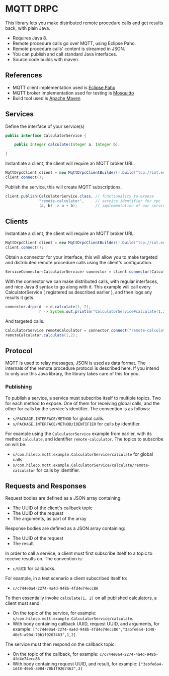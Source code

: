 # MQTT DRPC

This library lets you make distributed remote procedure calls and get results back, with plain Java.

- Requires Java 8.
- Remote procedure calls go over MQTT, using Eclipse Paho.
- Remote procedure calls' content is streamed in JSON.
- You can publish and call standard Java interfaces.
- Source code builds with maven.

## References

- MQTT client implementation used is [Eclipse Paho](https://eclipse.org/paho/)
- MQTT broker implementation used for testing is [Mosquitto](http://mosquitto.org/)
- Build tool used is [Apache Maven](http://maven.apache.org/)

## Services

Define the interface of your service(s)

```java
public interface CalculatorService {

    public Integer calculate(Integer a, Integer b);

}
```

Instantiate a client, the client will require an MQTT broker URL.

```java
MqttDrpcClient client = new MqttDrpcClientBuilder().build("tcp://iot.eclipse.org:1883");
client.connect();
```

Publish the service, this will create MQTT subscriptions.

```java
client.publish(CalculatorService.class, // functionality to expose
               "remote-calculator",     // service identifier for rpc
               (a, b) -> a + b);        // implementation of our service
```

## Clients

Instantiate a client, the client will require an MQTT broker URL.

```java
MqttDrpcClient client = new MqttDrpcClientBuilder().build("tcp://iot.eclipse.org:1883");
client.connect();
```

Obtain a connector for your interface, this will allow you to make targeted and distributed remote procedure calls using the client's configuration.

```java
ServiceConnector<CalculatorService> connector = client.connector(CalculatorService.class);
```

With the connector we can make distributed calls, with regular interfaces, and nice Java 8 syntax to go along with it. This example will call every CalculatorService ( registered as described earlier ), and then logs any results it gets.

```java
connector.drpc(d -> d.calculate(1, 2),
               r -> System.out.println("CalculatorService#calculate(1,2) = " + r));
```

And targeted calls.

```java
CalculatorService remoteCalculator = connector.connect("remote-calculator"); // connect to the calculator identified by the id we've registered with at the service side
remoteCalculator.calculate(1,2);
```

## Protocol

MQTT is used to relay messages, JSON is used as data format. The internals of the remote procedure protocol is described here. If you intend to only use this Java library, the library takes care of this for you.

### Publishing

To publish a service, a service must subscribe itself to multiple topics. Two for each method to expose. One of them for receiving global calls, and the other for calls by the service's identifier. The convention is as follows:

- `s/PACKAGE.INTERFACE/METHOD` for global calls.
- `s/PACKAGE.INTERFACE/METHOD/IDENTIFIER` for calls by identifier.

For example using the `CalculatorService` example from earlier, with its method `calculate`, and identifier `remote-calculator`. The topics to subscribe on will be:

- `s/com.hileco.mqtt.example.CalculatorService/calculate` for global calls.
- `s/com.hileco.mqtt.example.CalculatorService/calculate/remote-calculator` for calls by identifier.

## Requests and Responses

Request bodies are defined as a JSON array containing:

- The UUID of the client's callback topic
- The UUID of the request
- The arguments, as part of the array

Response bodies are defined as a JSON array containing:

- The UUID of the request
- The result

In order to call a service, a client must first subscribe itself to a topic to receive results on. The convention is:

- `c/UUID` for callbacks.

For example, in a test scenario a client subscribed itself to:

- `c/c744e0a4-2274-4a4d-948b-4fd4e74ecc86`

To then essentially invoke `calculate(1, 2)` on all published calculators, a client must send:

- On the topic of the service, for example: `s/com.hileco.mqtt.example.CalculatorService/calculate`.
- With body containing callback UUID, request UUID, and arguments, for example: `["c744e0a4-2274-4a4d-948b-4fd4e74ecc86","3abfe6a4-1d48-40e5-a904-70b1f9267463",1,2]`.

The service must then respond on the callback topic:

- On the topic of the callback, for example: `c/c744e0a4-2274-4a4d-948b-4fd4e74ecc86`
- With body containing request UUID, and result, for example: `["3abfe6a4-1d48-40e5-a904-70b1f9267463",3]`
